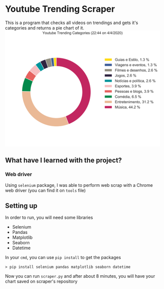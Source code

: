 # Youtube Trending Scraper
This is a program that checks all videos on trendings and gets it's categories and returns a pie chart of it.
<img src='example.png'>
## What have I learned with the project?
### Web driver
Using `selenium` package, I was able to perform web scrap with a Chrome web driver (you can find it on `tools` file)

## Setting up
In order to run, you will need some libraries
* Selenium
* Pandas
* Matplotlib
* Seaborn
* Datetime

In your `cmd`, you can use `pip install` to get the packages
```
> pip install selenium pandas matplotlib seaborn datetime
```
Now you can run `scraper.py` and after about 8 minutes, you will have your chart saved on scraper's repository

